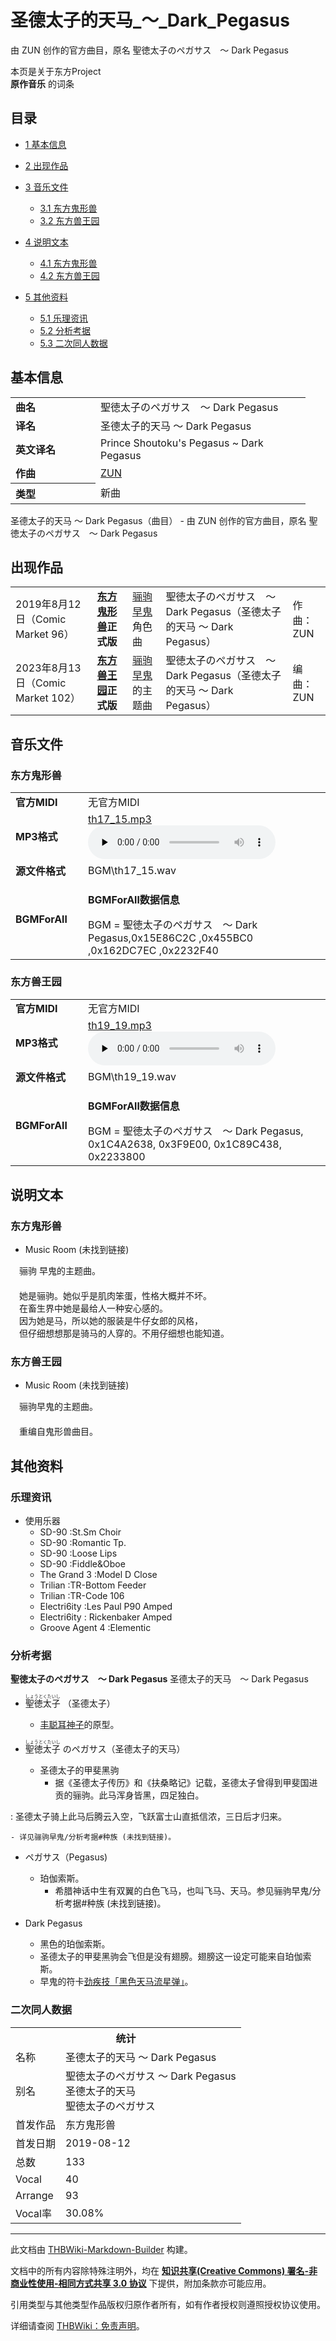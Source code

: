 # 圣德太子的天马_～_Dark_Pegasus

<!-- source html: G:\repos\THBWiki-Markdown-Builder\THBWikiMarkdown\Temp\main\e\e7\ns0%3A%E5%9C%A3%E5%BE%B7%E5%A4%AA%E5%AD%90%E7%9A%84%E5%A4%A9%E9%A9%AC_%EF%BD%9E_Dark_Pegasus.html -->

由 ZUN 创作的官方曲目，原名 聖徳太子のペガサス　～ Dark Pegasus

本页是关于东方Project  
 **原作音乐** 的词条

## 目录

- [1 基本信息](#基本信息)
- [2 出现作品](#出现作品)
- [3 音乐文件](#音乐文件)

  - [3.1 东方鬼形兽](#东方鬼形兽)
  - [3.2 东方兽王园](#东方兽王园)



- [4 说明文本](#说明文本)

  - [4.1 东方鬼形兽](#东方鬼形兽_2)
  - [4.2 东方兽王园](#东方兽王园_2)



- [5 其他资料](#其他资料)

  - [5.1 乐理资讯](#乐理资讯)
  - [5.2 分析考据](#分析考据)
  - [5.3 二次同人数据](#二次同人数据)








## 基本信息

<table><tbody><tr><td style="width:120px"><b>曲名</b></td><td style="width:320px">聖徳太子のペガサス　～ Dark Pegasus</td></tr><tr><td><b>译名</b></td><td>圣德太子的天马 ～ Dark Pegasus</td></tr><tr><td><b>英文译名</b></td><td>Prince Shoutoku's Pegasus ~ Dark Pegasus</td></tr><tr><td><b>作曲</b></td><td><a href="./ZUN.md" title="ZUN">ZUN</a></td></tr><tr><th style="text-align: left;"><b>类型</b></th><td>新曲</td></tr></tbody></table>

圣德太子的天马 ～ Dark Pegasus（曲目） - 由 ZUN 创作的官方曲目，原名 聖徳太子のペガサス　～ Dark Pegasus

## 出现作品

<table>
<tbody><tr><td>2019年8月12日（Comic Market 96）</td><td><b><a href="./东方鬼形兽.md" title="东方鬼形兽">东方鬼形兽</a>正式版</b></td><td><a href="./骊驹早鬼.md" title="骊驹早鬼">骊驹早鬼</a>角色曲</td><td style="padding-left:5px;">聖徳太子のペガサス　～ Dark Pegasus（圣德太子的天马 ～ Dark Pegasus）</td><td style="padding-left:10px;">作曲：ZUN</td></tr>
<tr><td>2023年8月13日（Comic Market 102）</td><td><b><a href="./东方兽王园.md" title="东方兽王园">东方兽王园</a>正式版</b></td><td><a href="./骊驹早鬼.md" title="骊驹早鬼">骊驹早鬼</a>的主题曲</td><td style="padding-left:5px;">聖徳太子のペガサス　～ Dark Pegasus（圣德太子的天马 ～ Dark Pegasus）</td><td style="padding-left:10px;">编曲：ZUN</td></tr>
</tbody></table>



## 音乐文件

### 东方鬼形兽

<table><tbody><tr class="mw-empty-elt"></tr><tr><td width="100"><b>官方MIDI</b></td><td>无官方MIDI</td></tr><tr><td><b>MP3格式</b></td><td><a href="./文件-th17_15.mp3.md" title="文件:th17 15.mp3">th17_15.mp3</a><br><audio src="https://upload.thwiki.cc/9/90/th17_15.mp3" loop="" controls="" preload="none"></audio></td></tr><tr><td><b>源文件格式</b></td><td>BGM\th17_15.wav</td></tr><tr><td><b>BGMForAll</b></td><td><div class="mw-collapsible mw-collapsed">
<p><b>BGMForAll数据信息</b>
</p>
<div class="mw-collapsible-content">BGM = 聖徳太子のペガサス　～ Dark Pegasus,0x15E86C2C ,0x455BC0 ,0x162DC7EC ,0x2232F40</div>
</div>
</td></tr></tbody></table>



### 东方兽王园

<table><tbody><tr class="mw-empty-elt"></tr><tr><td width="100"><b>官方MIDI</b></td><td>无官方MIDI</td></tr><tr><td><b>MP3格式</b></td><td><a href="./文件-th19_19.mp3.md" title="文件:th19 19.mp3">th19_19.mp3</a><br><audio src="https://upload.thwiki.cc/e/e3/th19_19.mp3" loop="" controls="" preload="none"></audio></td></tr><tr><td><b>源文件格式</b></td><td>BGM\th19_19.wav</td></tr><tr><td><b>BGMForAll</b></td><td><div class="mw-collapsible mw-collapsed">
<p><b>BGMForAll数据信息</b>
</p>
<div class="mw-collapsible-content">BGM = 聖徳太子のペガサス　〜 Dark Pegasus, 0x1C4A2638, 0x3F9E00, 0x1C89C438, 0x2233800</div>
</div>
</td></tr></tbody></table>



## 说明文本

### 东方鬼形兽
- Music Room (未找到链接)

　骊驹 早鬼的主题曲。  
　  
　她是骊驹。她似乎是肌肉笨蛋，性格大概并不坏。  
　在畜生界中她是最给人一种安心感的。  
　因为她是马，所以她的服装是牛仔女郎的风格，  
　但仔细想想那是骑马的人穿的。不用仔细想也能知道。

### 东方兽王园
- Music Room (未找到链接)

　骊驹早鬼的主题曲。  
　  
　重编自鬼形兽曲目。

## 其他资料

### 乐理资讯
- 使用乐器
  - SD-90 :St.Sm Choir
  - SD-90 :Romantic Tp.
  - SD-90 :Loose Lips
  - SD-90 :Fiddle&amp;Oboe
  - The Grand 3 :Model D Close
  - Trilian :TR-Bottom Feeder
  - Trilian :TR-Code 106
  - Electri6ity :Les Paul P90 Amped
  - Electri6ity&#160;:  Rickenbaker Amped
  - Groove Agent 4 :Elementic



### 分析考据
  
 **聖徳太子のペガサス　～ Dark Pegasus**  圣德太子的天马　～ Dark Pegasus
  

- <ruby lang="ja"><rb>聖徳太子</rb><rp> (</rp><rt>しょうとくたいし</rt><rp>) </rp></ruby>
（圣德太子）
  - [丰聪耳神子](./丰聪耳神子.md)的原型。

- <ruby lang="ja"><rb>聖徳太子</rb><rp> (</rp><rt>しょうとくたいし</rt><rp>) </rp></ruby>
のペガサス（圣德太子的天马）
  - 圣德太子的甲斐黑驹
    - 据《圣德太子传历》和《扶桑略记》记载，圣德太子曾得到甲斐国进贡的骊驹。此马浑身皆黑，四足独白。

: 圣德太子骑上此马后腾云入空，飞跃富士山直抵信浓，三日后才归来。

    - 详见骊驹早鬼/分析考据#种族 (未找到链接)。

  - ペガサス（Pegasus)
    - 珀伽索斯。
      - 希腊神话中生有双翼的白色飞马，也叫飞马、天马。参见骊驹早鬼/分析考据#种族 (未找到链接)。



- Dark Pegasus
  - 黑色的珀伽索斯。
  - 圣德太子的甲斐黑驹会飞但是没有翅膀。翅膀这一设定可能来自珀伽索斯。
  - 早鬼的符卡[劲疾技「黑色天马流星弹」](./劲疾技「黑色天马流星弹」.md)。



### 二次同人数据

<table><tbody><tr><th colspan="2">统计</th></tr>
<tr><td>名称</td><td>圣德太子的天马 ～ Dark Pegasus</td></tr>
<tr><td>别名</td><td>聖徳太子のペガサス ～ Dark Pegasus<br>圣德太子的天马<br>聖徳太子のペガサス</td></tr>
<tr><td>首发作品</td><td>东方鬼形兽</td></tr>
<tr><td>首发日期</td><td>2019-08-12</td></tr>
<tr><td>总数</td><td>133</td></tr>
<tr><td>Vocal</td><td>40</td></tr>
<tr><td>Arrange</td><td>93</td></tr>
<tr><td>Vocal率</td><td>30.08%</td></tr>
</tbody></table>




  
  

  





---

此文档由 [THBWiki-Markdown-Builder](https://github.com/Delsin-Yu/THBWiki-Markdown-Builder) 构建。

文档中的所有内容除特殊注明外，均在 [**知识共享(Creative Commons) 署名-非商业性使用-相同方式共享 3.0 协议**](https://creativecommons.org/licenses/by-sa/3.0/deed.zh-hans) 下提供，附加条款亦可能应用。

引用类型与其他类型作品版权归原作者所有，如有作者授权则遵照授权协议使用。

详细请查阅 [THBWiki：免责声明](https://thbwiki.cc/THBWiki:%E5%85%8D%E8%B4%A3%E5%A3%B0%E6%98%8E)。

